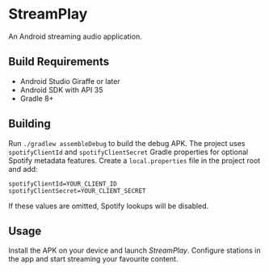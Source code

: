 # StreamPlay

An Android streaming audio application.

## Build Requirements

- Android Studio Giraffe or later
- Android SDK with API 35
- Gradle 8+

## Building

Run `./gradlew assembleDebug` to build the debug APK. The project uses
`spotifyClientId` and `spotifyClientSecret` Gradle properties for optional
Spotify metadata features. Create a `local.properties` file in the project root
and add:

```
spotifyClientId=YOUR_CLIENT_ID
spotifyClientSecret=YOUR_CLIENT_SECRET
```

If these values are omitted, Spotify lookups will be disabled.

## Usage

Install the APK on your device and launch *StreamPlay*. Configure stations in the
app and start streaming your favourite content.
